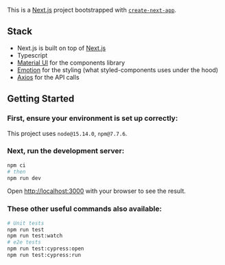This is a [Next.js](https://nextjs.org/) project bootstrapped with [`create-next-app`](https://github.com/vercel/next.js/tree/canary/packages/create-next-app).

## Stack

- Next.js is built on top of [Next.js](https://nextjs.org/)
- Typescript
- [Material UI](https://mui.com/material-ui/getting-started/installation/) for the components library
- [Emotion](https://emotion.sh/docs/styled) for the styling (what styled-components uses under the hood)
- [Axios](https://axios-http.com/) for the API calls

## Getting Started

### First, ensure your environment is set up correctly:

This project uses `node@15.14.0`, `npm@7.7.6`.

### Next, run the development server:

```bash
npm ci
# then
npm run dev
```

Open [http://localhost:3000](http://localhost:3000) with your browser to see the result.

### These other useful commands also available:

```bash
# Unit tests
npm run test
npm run test:watch
# e2e tests
npm run test:cypress:open
npm run test:cypress:run
```
